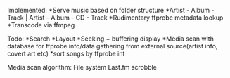 Implemented:
	*Serve music based on folder structure
 	*Artist - Album - Track | Artist - Album - CD - Track
	*Rudimentary ffprobe metadata lookup
	*Transcode via ffmpeg

Todo:
	*Search
	*Layout
	*Seeking + buffering display
	*Media scan with database for ffprobe info/data gathering from external source(artist info, covert art etc)
	*sort songs by ffprobe int

Media scan algorithm:
	File system
	Last.fm scrobble
